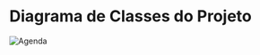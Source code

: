 # Diagrama de Classes do Projeto

![Agenda](https://user-images.githubusercontent.com/46036174/88617506-35274480-d06d-11ea-8bc6-864e37729c50.png )
